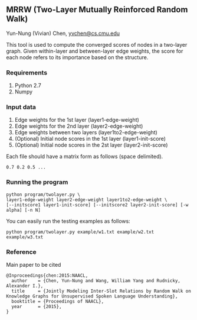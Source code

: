 ## MRRW (Two-Layer Mutually Reinforced Random Walk)

Yun-Nung (Vivian) Chen, yvchen@cs.cmu.edu

This tool is used to compute the converged scores of nodes in a two-layer graph.
Given within-layer and between-layer edge weights, the score for each node refers to its importance based on the structure.

### Requirements
1. Python 2.7
2. Numpy

### Input data
1. Edge weights for the 1st layer (layer1-edge-weight)
2. Edge weights for the 2nd layer (layer2-edge-weight)
3. Edge weights between two layers (layer1to2-edge-weight)
4. (Optional) Initial node scores in the 1st layer (layer1-init-score)
5. (Optional) Initial node scores in the 2st layer (layer2-init-score)

Each file should have a matrix form as follows (space delimited).

```0.7 0.2 0.5 ...```

### Running the program

    python program/twolayer.py \
    layer1-edge-weight layer2-edge-weight layer1to2-edge-weight \
    [--initscore1 layer1-init-score] [--initscore2 layer2-init-score] [-w alpha] [-n N]
    
You can easily run the testing examples as follows:

    python program/twolayer.py example/w1.txt example/w2.txt example/w3.txt

### Reference

Main paper to be cited
```
@Inproceedings{chen:2015:NAACL,
  author    = {Chen, Yun-Nung and Wang, William Yang and Rudnicky, Alexander I.},
  title     = {Jointly Modeling Inter-Slot Relations by Random Walk on Knowledge Graphs for Unsupervised Spoken Language Understanding},
  booktitle = {Proceedings of NAACL},
  year      = {2015},
}
```
